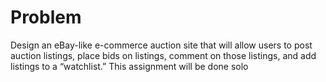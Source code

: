 # Problem
Design an eBay-like e-commerce auction site that will allow users to post auction
listings, place bids on listings, comment on those listings, and add listings to a
“watchlist.” This assignment will be done solo